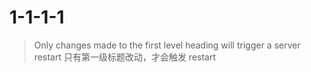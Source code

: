 # 1-1-1-1

> Only changes made to the first level heading will trigger a server restart
> 只有第一级标题改动，才会触发 restart
